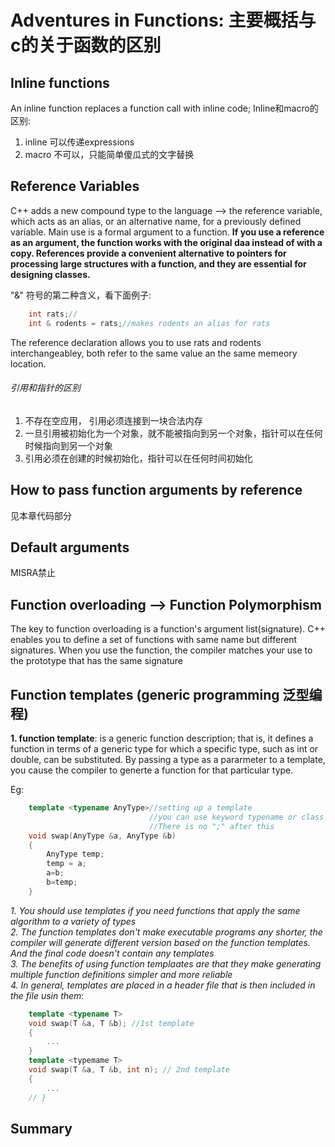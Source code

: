 # Adventures in Functions: 主要概括与c的关于函数的区别
## Inline functions
An inline function replaces a function call with inline code;
Inline和macro的区别:   
1. inline 可以传递expressions
2. macro 不可以，只能简单傻瓜式的文字替换
## Reference Variables
C++ adds a new compound type to the language --> the reference variable, which acts as an alias, or an alternative name, for a previously defined variable. Main use is a formal argument to a function. **If you use a reference as an argument, the function works with the original daa instead of with a copy. References provide a convenient alternative to pointers for processing large structures with a function, and they are essential for designing classes.**   

"&" 符号的第二种含义，看下面例子:
```c++
    int rats;//
    int & rodents = rats;//makes rodents an alias for rats
```
The reference declaration allows you to use rats and rodents interchangeabley, both refer to the same value an the same memeory location.

###### 引用和指针的区别
1. 不存在空应用， 引用必须连接到一块合法内存
2. 一旦引用被初始化为一个对象，就不能被指向到另一个对象，指针可以在任何时候指向到另一个对象
3. 引用必须在创建的时候初始化，指针可以在任何时间初始化

## How to pass function arguments by reference
见本章代码部分
## Default arguments
MISRA禁止
## Function overloading --> Function Polymorphism
The key to function overloading is a function's argument list(signature). C++ enables you to define a set of functions with same name but different signatures. When you use the function, the compiler matches your use to the prototype that has the same signature
## Function templates (generic programming 泛型编程)
**1. function template**: is a generic function description; that is, it defines a function in terms of a generic type for which a specific type, such as int or double, can be substituted. By passing a type as a pararmeter to a template, you cause the compiler to generte a function for that particular type.   

Eg:
```c++
    template <typename AnyType>//setting up a template
                               //you can use keyword typename or class
                               //There is no ";" after this 
    void swap(AnyType &a, AnyType &b)
    {
        AnyType temp;
        temp = a;
        a=b;
        b=temp;
    }
```
*1. You should use templates if you need functions that apply the same algorithm to a variety of types*   
*2. The function templates don't make executable programs any shorter, the compiler will generate different version based on the function templates. And the final code doesn't contain any templates*   
*3. The benefits of using function templaates are that they make generating multiple function definitions simpler and more reliable*   
*4. In general, templates are placed in a header file that is then included in the file usin them*: 
```c++
    template <typename T>
    void swap(T &a, T &b); //1st template
    {
        ...
    }
    template <typemame T>
    void swap(T &a, T &b, int n); // 2nd template
    {
        ...
    // }
```


## Summary